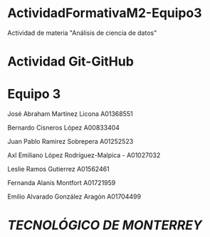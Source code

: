 # ActividadFormativaM2-Equipo3
Actividad de materia "Análisis de ciencia de datos"
# Actividad Git-GitHub
# Equipo 3

José Abraham Martínez Licona A01368551

Bernardo Cisneros López A00833404

Juan Pablo Ramirez Sobrepera A01252523

Axl Emiliano López Rodríguez-Malpica - A01027032

Leslie Ramos Gutierrez A01562461

Fernanda Alanís Montfort A01721959

Emilio Alvarado González Aragón A01704499

# ***TECNOLÓGICO DE MONTERREY***

